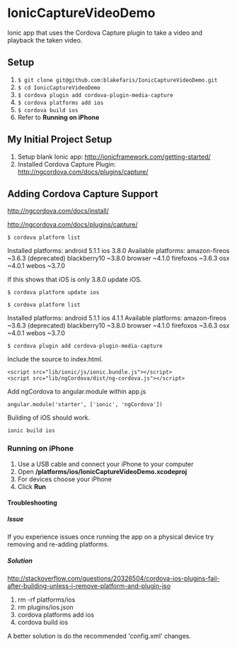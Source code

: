 # IonicCaptureVideoDemo
Ionic app that uses the Cordova Capture plugin to take a video and playback the taken video.

## Setup
1. ```$ git clone git@github.com:blakefaris/IonicCaptureVideoDemo.git```
1. ```$ cd IonicCaptureVideoDemo```
1. ```$ cordova plugin add cordova-plugin-media-capture```  
1. ```$ cordova platforms add ios```
1. ```$ cordova build ios```
1. Refer to **Running on iPhone**


## My Initial Project Setup

1. Setup blank Ionic app: http://ionicframework.com/getting-started/
1. Installed Cordova Capture Plugin: http://ngcordova.com/docs/plugins/capture/

## Adding Cordova Capture Support

http://ngcordova.com/docs/install/

http://ngcordova.com/docs/plugins/capture/


``` $ cordova platform list ```

Installed platforms:
  android 5.1.1
  ios 3.8.0
Available platforms:
  amazon-fireos ~3.6.3 (deprecated)
  blackberry10 ~3.8.0
  browser ~4.1.0
  firefoxos ~3.6.3
  osx ~4.0.1
  webos ~3.7.0

If this shows that iOS is only 3.8.0 update iOS.

``` $ cordova platform update ios ```

``` $ cordova platform list ```

Installed platforms:
  android 5.1.1
  ios 4.1.1
Available platforms:
  amazon-fireos ~3.6.3 (deprecated)
  blackberry10 ~3.8.0
  browser ~4.1.0
  firefoxos ~3.6.3
  osx ~4.0.1
  webos ~3.7.0

``` $ cordova plugin add cordova-plugin-media-capture ```

Include the source to index.html.

```
<script src="lib/ionic/js/ionic.bundle.js"></script>
<script src="lib/ngCordova/dist/ng-cordova.js"></script>
```

Add ngCordova to angular.module within app.js

``` angular.module('starter', ['ionic', 'ngCordova']) ```

Building of iOS should work.

``` ionic build ios ```

### Running on iPhone ###
1. Use a USB cable and connect your iPhone to your computer
1. Open **/platforms/ios/IonicCaptureVideoDemo.xcodeproj**
1. For devices choose your iPhone
1. Click **Run**

#### Troubleshooting ####

##### Issue #####
If you experience issues once running the app on a physical device try removing and re-adding platforms.

##### Solution #####
http://stackoverflow.com/questions/20326504/cordova-ios-plugins-fail-after-building-unless-i-remove-platform-and-plugin-jso

1. rm -rf platforms/ios
1. rm plugins/ios.json
1. cordova platforms add ios
1. cordova build ios

A better solution is do the recommended 'config.xml' changes.
